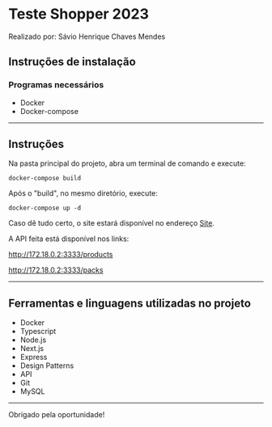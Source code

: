 # Teste Shopper 2023

Realizado por: Sávio Henrique Chaves Mendes

## Instruções de instalação

### Programas necessários

* Docker
* Docker-compose

---

## Instruções

Na pasta principal do projeto, abra um terminal de comando e execute:

```docker-compose build```

Após o "build", no mesmo diretório, execute:

```docker-compose up -d```

Caso dê tudo certo, o site estará disponível no endereço [Site](http://172.18.0.4:3000/).

A API feita está disponível nos links:

http://172.18.0.2:3333/products

http://172.18.0.2:3333/packs

---

## Ferramentas e linguagens utilizadas no projeto

* Docker
* Typescript
* Node.js
* Next.js
* Express
* Design Patterns
* API
* Git
* MySQL

---

Obrigado pela oportunidade!
